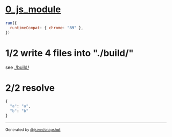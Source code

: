 # [0_js_module](../../babel_helper_shared.test.mjs#L23)

```js
run({
  runtimeCompat: { chrome: "89" },
})
```

# 1/2 write 4 files into "./build/"

see [./build/](./build/)

# 2/2 resolve

```js
{
  "a": "a",
  "b": "b"
}
```
---
<sub>
  Generated by <a href="https://github.com/jsenv/core/tree/main/packages/independent/snapshot">@jsenv/snapshot</a>
</sub>